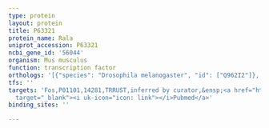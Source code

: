 ```yaml
---
type: protein
layout: protein
title: P63321
protein_name: Rala
uniprot_accession: P63321
ncbi_gene_id: '56044'
organism: Mus musculus
function: transcription factor
orthologs: '[{"species": "Drosophila melanogaster", "id": ["Q962I2"]}, {"species": "Caenorhabditis elegans", "id": ["H2L0Q6"]}, {"species": "Homo sapiens", "id": ["<a href=\"/protein/p11233\">P11233</a>"]}, {"species": "Rattus norvegicus", "id": ["P63322"]}]'
tfs: ''
targets: 'Fos,P01101,14281,TRRUST,inferred by curator,&ensp;<a href="https://www.ncbi.nlm.nih.gov/pubmed/?term=29087512%5Buid%5D+OR+9053849%5Buid%5D"
  target="_blank"><i uk-icon="icon: link"></i>Pubmed</a>'
binding_sites: ''

---
```

